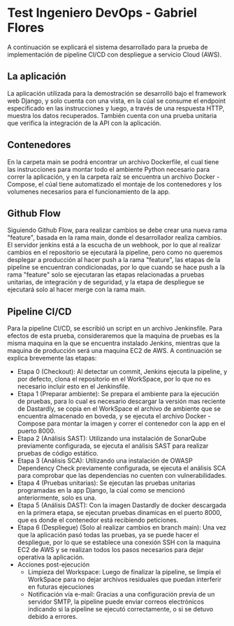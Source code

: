 # Test Ingeniero DevOps - Gabriel Flores

A continuación se explicará el sistema desarrollado para la prueba de implementación de pipeline CI/CD con despliegue a servicio Cloud (AWS).

## La aplicación
La aplicación utilizada para la demostración se desarrolló bajo el framework web Django, y solo cuenta con una vista, en la cúal se consume el endpoint especificado en las instrucciones y luego, a través de una respuesta HTTP, muestra los datos recuperados. También cuenta con una prueba unitaria que verifica la integración de la API con la aplicación.

## Contenedores
En la carpeta main se podrá encontrar un archivo Dockerfile, el cual tiene las instrucciones para montar todo el ambiente Python necesario para correr la aplicación, y en la carpeta raíz se encuentra un archivo Docker - Compose, el cúal tiene automatizado el montaje de los contenedores y los volumenes necesarios para el funcionamiento de la app.

## Github Flow
Siguiendo Github Flow, para realizar cambios se debe crear una nueva rama "feature", basada en la rama main, donde el desarrollador realiza cambios. El servidor jenkins está a la escucha de un webhook, por lo que al realizar cambios en el repositorio se ejecutará la pipeline, pero como no queremos desplegar a producción al hacer push a la rama "feature", las etapas de la pipeline se encuentran condicionadas, por lo que cuando se hace push a la rama "feature" solo se ejecutaran las etapas relacionadas a pruebas unitarias, de integración y de seguridad, y la etapa de despliegue se ejecutará solo al hacer merge con la rama main.

## Pipeline CI/CD
Para la pipeline CI/CD, se escribió un script en un archivo Jenkinsfile. Para efectos de esta prueba, consideraremos que la maquina de pruebas es la misma maquina en la que se encuentra instalado Jenkins, mientras que la maquina de producción será una maquina EC2 de AWS. A continuación se explica brevemente las etapas:
* Etapa 0 (Checkout): Al detectar un commit, Jenkins ejecuta la pipeline, y por defecto, clona el repositorio en el WorkSpace, por lo que no es necesario incluir esto en el Jenkinsfile.
* Etapa 1 (Preparar ambiente): Se prepara el ambiente para la ejecución de pruebas, para lo cual es necesario descargar la versión mas reciente de Dastardly, se copia en el WorkSpace el archivo de ambiente que se encuentra almacenado en boveda, y se ejecuta el archivo Docker - Compose para montar la imagen y correr el contenedor con la app en el puerto 8000.
* Etapa 2 (Análisis SAST): Utilizando una instalación de SonarQube previamente configurada, se ejecuta el análisis SAST para realizar pruebas de código estático.
* Etapa 3 (Análisis SCA): Utilizando una instalación de OWASP Dependency Check previamente configurada, se ejecuta el análisis SCA para comprobar que las dependencias no cuenten con vulnerabilidades.
* Etapa 4 (Pruebas unitarias): Se ejecutan las pruebas unitarias programadas en la app Django, la cúal como se mencionó anteriormente, solo es una.
* Etapa 5 (Análisis DAST): Con la imagen Dastardly de docker descargada en la primera etapa, se ejecutan pruebas dinamicas en el puerto 8000, que es donde el contenedor está recibiendo peticiones.
* Etapa 6 (Despliegue) (Solo al realizar cambios en branch main): Una vez que la aplicación pasó todas las pruebas, ya se puede hacer el despliegue, por lo que se establece una conexión SSH con la maquina EC2 de AWS y se realizan todos los pasos necesarios para dejar operativa la aplicación.
* Acciones post-ejecución
  * Limpieza del Workspace: Luego de finalizar la pipeline, se limpia el WorkSpace para no dejar archivos residuales que puedan interferir en futuras ejecuciones
  * Notificación vía e-mail: Gracias a una configuración previa de un servidor SMTP, la pipeline puede enviar correos electrónicos indicando si la pipeline se ejecutó correctamente, o si se detuvo debido a errores. 
